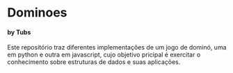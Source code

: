 # Dominoes
#### by Tubs

Este repositório traz diferentes implementações de um jogo de dominó, uma em python e outra em javascript, cujo objetivo pricipal é exercitar o conhecimento sobre estruturas de dados e suas aplicações.
